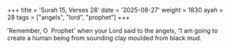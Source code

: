 +++
title = 'Surah 15, Verses 28'
date = '2025-08-27'
weight = 1830
ayah = 28
tags = ["angels", "lord", "prophet"]
+++

˹Remember, O  Prophet˺ when your Lord said to the angels, “I am going to create a human being from sounding clay moulded from black mud.